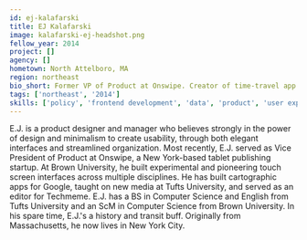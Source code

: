 ```yaml
---
id: ej-kalafarski
title: EJ Kalafarski
image: kalafarski-ej-headshot.png
fellow_year: 2014
project: []
agency: []
hometown: North Attelboro, MA
region: northeast
bio_short: Former VP of Product at Onswipe. Creator of time-travel app Déjà Vu for iPhone. Brown University and Tufts University. Minimalist.
tags: ['northeast', '2014']
skills: ['policy', 'frontend development', 'data', 'product', 'user experience', 'business development']
---
```


E.J. is a product designer and manager who believes strongly in the power of design and minimalism to create usability, through both elegant interfaces and streamlined organization. Most recently, E.J. served as Vice President of Product at Onswipe, a New York-based tablet publishing startup. At Brown University, he built experimental and pioneering touch screen interfaces across multiple disciplines. He has built cartographic apps for Google, taught on new media at Tufts University, and served as an editor for Techmeme. E.J. has a BS in Computer Science and English from Tufts University and an ScM in Computer Science from Brown University. In his spare time, E.J.'s a history and transit buff. Originally from Massachusetts, he now lives in New York City.
